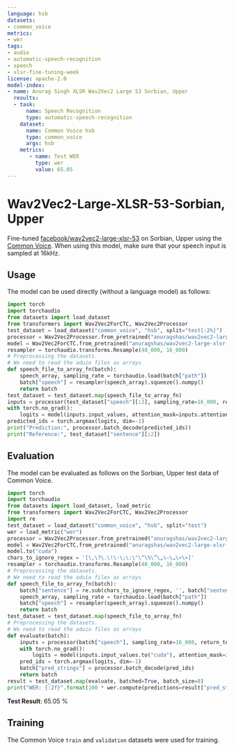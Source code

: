 ```yaml
---
language: hsb
datasets:
- common_voice 
metrics:
- wer
tags:
- audio
- automatic-speech-recognition
- speech
- xlsr-fine-tuning-week
license: apache-2.0
model-index:
- name: Anurag Singh XLSR Wav2Vec2 Large 53 Sorbian, Upper
  results:
  - task: 
      name: Speech Recognition
      type: automatic-speech-recognition
    dataset:
      name: Common Voice hsb
      type: common_voice
      args: hsb
    metrics:
       - name: Test WER
         type: wer
         value: 65.05
---
```

# Wav2Vec2-Large-XLSR-53-Sorbian, Upper
Fine-tuned [facebook/wav2vec2-large-xlsr-53](https://huggingface.co/facebook/wav2vec2-large-xlsr-53) on Sorbian, Upper using the [Common Voice](https://huggingface.co/datasets/common_voice).
When using this model, make sure that your speech input is sampled at 16kHz.
## Usage
The model can be used directly (without a language model) as follows:
```python
import torch
import torchaudio
from datasets import load_dataset
from transformers import Wav2Vec2ForCTC, Wav2Vec2Processor
test_dataset = load_dataset("common_voice", "hsb", split="test[:2%]")
processor = Wav2Vec2Processor.from_pretrained("anuragshas/wav2vec2-large-xlsr-53-hsb")
model = Wav2Vec2ForCTC.from_pretrained("anuragshas/wav2vec2-large-xlsr-53-hsb")
resampler = torchaudio.transforms.Resample(48_000, 16_000)
# Preprocessing the datasets.
# We need to read the aduio files as arrays
def speech_file_to_array_fn(batch):
    speech_array, sampling_rate = torchaudio.load(batch["path"])
    batch["speech"] = resampler(speech_array).squeeze().numpy()
    return batch
test_dataset = test_dataset.map(speech_file_to_array_fn)
inputs = processor(test_dataset["speech"][:2], sampling_rate=16_000, return_tensors="pt", padding=True)
with torch.no_grad():
    logits = model(inputs.input_values, attention_mask=inputs.attention_mask).logits
predicted_ids = torch.argmax(logits, dim=-1)
print("Prediction:", processor.batch_decode(predicted_ids))
print("Reference:", test_dataset["sentence"][:2])
```
## Evaluation
The model can be evaluated as follows on the Sorbian, Upper test data of Common Voice.
```python
import torch
import torchaudio
from datasets import load_dataset, load_metric
from transformers import Wav2Vec2ForCTC, Wav2Vec2Processor
import re
test_dataset = load_dataset("common_voice", "hsb", split="test")
wer = load_metric("wer")
processor = Wav2Vec2Processor.from_pretrained("anuragshas/wav2vec2-large-xlsr-53-hsb")
model = Wav2Vec2ForCTC.from_pretrained("anuragshas/wav2vec2-large-xlsr-53-hsb")
model.to("cuda")
chars_to_ignore_regex = '[\,\?\.\!\-\;\:\"\“\%\”\„\–\…\«\»]'
resampler = torchaudio.transforms.Resample(48_000, 16_000)
# Preprocessing the datasets.
# We need to read the aduio files as arrays
def speech_file_to_array_fn(batch):
    batch["sentence"] = re.sub(chars_to_ignore_regex, '', batch["sentence"]).lower()
    speech_array, sampling_rate = torchaudio.load(batch["path"])
    batch["speech"] = resampler(speech_array).squeeze().numpy()
    return batch
test_dataset = test_dataset.map(speech_file_to_array_fn)
# Preprocessing the datasets.
# We need to read the aduio files as arrays
def evaluate(batch):
    inputs = processor(batch["speech"], sampling_rate=16_000, return_tensors="pt", padding=True)
    with torch.no_grad():
        logits = model(inputs.input_values.to("cuda"), attention_mask=inputs.attention_mask.to("cuda")).logits
    pred_ids = torch.argmax(logits, dim=-1)
    batch["pred_strings"] = processor.batch_decode(pred_ids)
    return batch
result = test_dataset.map(evaluate, batched=True, batch_size=8)
print("WER: {:2f}".format(100 * wer.compute(predictions=result["pred_strings"], references=result["sentence"])))
```
**Test Result**: 65.05 % 
## Training
The Common Voice `train` and `validation` datasets were used for training.